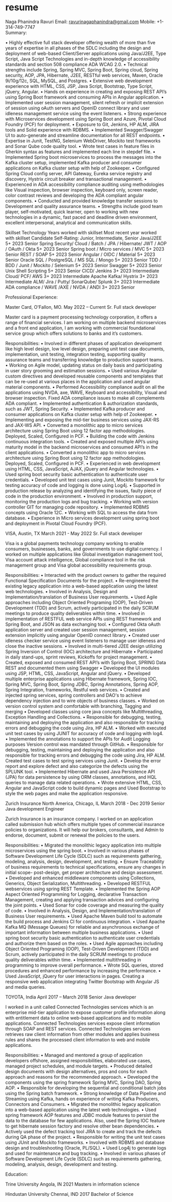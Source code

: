 # resume

Naga Phanindra Ravuri                                                          Email: ravurinagaphanindra@gmail.com
                                                                                                                                    Mobile: +1-314-749-7747                                                                                             
Summary:

•	Highly effective full stack developer offering wealth of more than five years of expertise in all phases of the SDLC including the design and deployment of web-based Client/Server applications using Java/J2EE, Type Script, Java Script Technologies and in-depth knowledge of accessibility standards and section 508 compliance ADA WCAG 2.0.
•	Technical strengths include Spring, Spring MVC, Spring Boot, Spring cloud, Spring security, AOP, JPA, Hibernate, J2EE, RESTful web services, Maven, Oracle 9i/10g/12c, SQL, MySQL, and Postgres.
•	Extensive web development experience with HTML, CSS, JSP, Java Script, Bootstrap, Type Script, jQuery, Angular.
•	Hands on experience in creating and exposing REST API’s using Spring Boot framework and consuming APIs in Angular application.
•	Implemented user session management, silent refresh or implicit extension of session using oAuth servers and OpenID connect library and user idleness management service using the event listeners. 
•	Strong experience with Microservices development using Spring Boot and Azure, Pivotal Cloud Foundry (PCF) for deployment.
•	Exposure to Git, Jenkins, HP ALM, JIRA tools and Solid experience with RDBMS.
•	Implemented Swagger/Swagger UI to auto-generate and streamline documentation for all REST endpoints.
•	Expertise in Junit, TestNG, Selenium WebDriver, Mockito test frameworks and Sonar Qube code quality tool.
•	Wrote test cases in feature files in Gherkin syntax as features and implemented each line in stepdef file.
•	Implemented Spring boot microservices to process the messages into the Kafka cluster setup, implemented Kafka producer and consumer applications on Kafka cluster setup with help of Zookeeper.
•	Configured Spring Cloud config server, API Gateway, Eureka service registry and discovery, Hystrix circuit breaker and transactional management.
•	Experienced in ADA accessibility compliance auditing using methodologies like Visual inspection, browser inspection, keyboard only, screen reader, color contrast reviews and developing the ADA compliant angular components.
•	Conducted and provided knowledge transfer sessions to Development and quality assurance teams.
•	Strengths include good team player, self-motivated, quick learner, open to working with new technologies in a dynamic, fast paced and deadline driven environment, excellent interpersonal, analytical and communication skills.

Skillset Technology	Years worked with skillset	Most recent year worked with skillset	Candidate Self-Rating: Junior, Intermediate, Senior
Java/J2EE	5+	2023	Senior
Spring Security/ Cloud / Batch / JPA / Hibernate/ JWT / AOP / OAuth / Okta	5+	2023	Senior
Spring boot / Micro services / MVC	5+	2023	Senior
REST / SOAP	5+	2023	Senior
Angular / OIDC / Material 	5+	2023	Senior
Oracle SQL / PostgreSQL / MS SQL / Mongo	5+	2023	Senior
TDD / BDD / Junit / Mockito / Selenium	5+	2023	Senior
Swagger	5+	2023	Senior
Unix Shell Scripting	5+	2023	Senior
CICD/ Jenkins	3+	2023	Intermediate
Cloud/ PCF/ AWS	3+	2023	Intermediate 
Apache Kafka/ Hystrix	3+	2023	Intermediate
ALM/ Jira / Putty/ SonarQube/ Splunk	3+	2023	Intermediate
ADA compliance / WAVE /AXE / NVDA / ANDI	3+	2023	Senior


Professional Experience:

Master Card, O'Fallon, MO.                         				                                    May 2022 – Current
Sr. Full stack developer

Master card is a payment processing technology corporation, it offers a range of financial services. I am working on multiple backend microservices and a front end application, I am working with commercial foundational service group which offers solutions to banks and it’s customers.

Responsibilities:
•	Involved in different phases of application development like high level design, low level design, preparing unit test case documents, implementation, unit testing, integration testing, supporting quality assurance teams and transferring knowledge to production support teams.
•	Working on Agile model, updating status on daily basis and participating in user story grooming and estimation sessions.
•	Used various Angular custom directives and developed reusable components and templates that can be re-used at various places in the application and used angular material components.
•	Performed Accessibility compliance audit on all the applications using NVDA, axe, WAVE, Keyboard and accessibility, Visual and browser inspection. Fixed ADA compliance issues to make all complements ADA compliant.
•	Implemented authentication & authorization standards, such as JWT, Spring Security.
•	Implemented Kafka producer and consumer applications on Kafka cluster setup with help of Zookeeper.
•	Implementing and exposing the mid-tier business services using JAX-RS and JAX-WS API.
•	Converted a monolithic app to micro services architecture using Spring Boot using 12 factor app methodologies. Deployed, Scaled, Configured in PCF.
•	Building the code with Jenkins continuous integration tools.
•	Created and exposed multiple API’s using maturity model in the backend microservices and consumed API’s in the client applications.
•	Converted a monolithic app to micro services architecture using Spring Boot using 12 factor app methodologies. Deployed, Scaled, Configured in PCF.
•	Experienced in web development using HTML, CSS, JavaScript, AJAX, jQuery and Angular technologies.
•	Used spring boot security basic authentication to authenticate user credentials.
•	Developed unit test cases using Junit, Mockito framework for testing accuracy of code and logging is done using Log4j.
•	Supported in production release by analyzing and identifying the issues, faulty piece of code in the production environment.
•	Involved in production support, monitoring the production logs and bug tracking.
•	Working with version controller GIT for managing code repository.
•	Implemented RDBMS concepts using Oracle 12C.
•	Working with SQL to access the data from database.
•	Experience in Micro services development using spring boot and deployment in Pivotal Cloud Foundry (PCF).


VISA, Austin, TX                                                                             			          March 2021 - May 2022
Sr. Full stack developer

Visa is a global payments technology company working to enable consumers, businesses, banks, and governments to use digital currency. I worked on multiple applications like Global investigation management tool, Visa account attack intelligence, Global compliance tool in the risk management group and Visa global accessibility requirements group. 

Responsibilities:
•	Interacted with the product owners to gather the required Functional Specification Documents for the project.
•	Re-engineered the existing legacy application into a web-based application using the latest web technologies.
•	Involved in Analysis, Design and Implementation/translation of Business User requirements.
•	Used Agile approaches including Object Oriented Programing (OOP), Test-Driven Development (TDD) and Scrum, actively participated in the daily SCRUM meetings to produce quality deliverables within time.
•	Involved in implementation of RESTFUL web service APIs using REST framework and Spring Boot, and JSON as data exchanging tool.
•	Configured Okta oAuth application server and created user session management, session extension implicitly using angular OpenID connect library.
•	Created user idleness checker service using event listeners to manage user idleness and close the inactive sessions.
•	Involved in multi-tiered J2EE design utilizing Spring Inversion of Control (IOC) architecture and Hibernate
•	Participated in daily stand-ups, sprint reviews, Kickoffs for project management.
•	Created, exposed and consumed REST API’s with Spring Boot, SPRING Data REST and documented them using Swagger
•	Developed the UI modules using JSP, HTML, CSS, JavaScript, Angular and jQuery.
•	Developed multiple enterprise applications using Hibernate framework, Spring IOC, Spring MVC, Spring Boot, Spring JDBC, Spring Annotations, Spring AOP, Spring Integration, frameworks, Restful web services.
•	Created and injected spring services, spring controllers and DAO's to achieve dependency injection and to wire objects of business classes.
•	Worked on version control system and comfortable with branching, Tagging and merging
•	Developed classes using core java concepts like Multithreading, Exception Handling and Collections.
•	Responsible for debugging, testing, maintaining and deploying the application and also responsible for tracking errors and debugging the code using Jira, HP ALM.
•	Worked with executed unit test cases by using JUNIT for accuracy of code and logging with log4.
•	Implemented the annotations to support the APIs for Audit Logging purposes Version control was mandated through GitHub.
•	Responsible for debugging, testing, maintaining and deploying the application and also responsible for tracking errors and debugging the code using Jira, HP ALM. Created test cases to test spring services using Junit.
•	Develop the error report and explore defect and also categorize the defects using the SPLUNK tool.
•	Implemented Hibernate and used Java Persistence API (JPA) for data persistence by using ORM classes, annotations, and HQL queries to manage data related operations.
•	Wrote extensive HTML, CSS, Angular and JavaScript code to build dynamic pages and Used Bootstrap to style the web pages and make the application responsive.

Zurich Insurance North America, Chicago, IL				                        March 2018 - Dec 2019
Senior Java development Engineer

Zurich Insurance is an insurance company. I worked on an application called submission hub which offers multiple types of commercial insurance policies to organizations. It will help our brokers, consultants, and Admin to endorse, document, submit or renewal the policies to the users.

Responsibilities:
•	Migrated the monolithic legacy application into multiple microservices using the spring boot.
•	Involved in various phases of Software Development Life Cycle (SDLC) such as requirements gathering, modeling, analysis, design, development, and testing.
•	Ensure Traceability of business requirements to technical specifications, ensure any changes in initial scope- post-design, get proper architecture and design assessment.
•	Developed and enhanced middleware components using Collections, Generics, Object Serialization, Multithreading.
•	Developed RESTFUL webservices using spring REST Template.
•	Implemented the Spring AOP Aspect Oriented Programming for Logging, declarative Transaction Management, creating and applying transaction advices and configuring the joint points.
•	Used Sonar for code coverage and measuring the quality of code.
•	Involved in Analysis, Design, and Implementation/translation of Business User requirements.
•	Used Apache Maven build tool to automate the build process and Jenkins CI for continuous integration.
•	Used Apache Kafka MQ (Message Queues) for reliable and asynchronous exchange of important information between multiple business applications.
•	Used spring boot security basic authentication to authenticate user credentials and authorize them based on the roles.
•	Used Agile approaches including Object Oriented Programing (OOP), Test-Driven Development (TDD) and Scrum, actively participated in the daily SCRUM meetings to produce quality deliverables within time.
•	Implemented multithreading in programming to improve overall performance.
•	Wrote SQL queries, stored procedures and enhanced performance by increasing the performance.
•	Used JavaScript, jQuery for user interactions in pages. Creating a responsive web application integrating Twitter Bootstrap with Angular JS and media queries.

TOYOTA, India						                                               April 2017 – March 2018
Senior Java developer

I worked in a unit called Connected Technologies services which is an enterprise mid-tier application to expose customer profile information along with entitlement data to online web-based applications and to mobile applications. Connected Technologies services expose client information through SOAP and REST services.
Connected Technologies services retrieves raw client information from other modules and applies business rules and shares the processed client information to web and mobile applications.

Responsibilities:
•	Managed and mentored a group of application developers offshore, assigned responsibilities, elaborated use cases, managed project schedules, and module targets.
•	Produced detailed design documents with design alternatives, pros and cons for each approach and reasons for the recommended approach.
•	Developed the components using the spring framework Spring MVC, Spring DAO, Spring AOP.
•	Responsible for developing the sequential and conditional batch jobs using the Spring batch framework.
•	Strong knowledge of Data Pipeline and Streaming using Kafka, hands on experience of writing Kafka Producers, Connectors and Consumers.
•	Migrated the monolithic legacy application into a web-based application using the latest web technologies.
•	Used spring framework AOP features and JDBC module features to persist the data to the database for few applications. Also, used the Spring IOC feature to get hibernate session factory and resolve other bean dependencies.
•	Actively used the defect tracking tool JIRA to create and track the defects during QA phase of the project.
•	Responsible for writing the unit test cases using JUnit and Mockito frameworks.
•	Involved with RDBMS and database design and troubleshooting (Oracle, PL/SQL).
•	Used Log4j to generate logs and used for maintenance and bug tracking.
•	Involved in various phases of Software Development Life Cycle (SDLC) such as requirements gathering, modeling, analysis, design, development and testing.


Education:

  Trine University
  Angola, IN   2021
  Masters in information science

  Hindustan University
  Chennai, IND   2017
  Bachelor of Science
